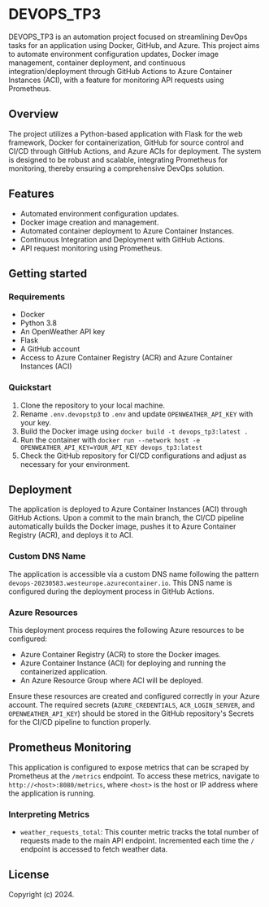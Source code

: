 # DEVOPS_TP3

DEVOPS_TP3 is an automation project focused on streamlining DevOps tasks for an application using Docker, GitHub, and Azure. This project aims to automate environment configuration updates, Docker image management, container deployment, and continuous integration/deployment through GitHub Actions to Azure Container Instances (ACI), with a feature for monitoring API requests using Prometheus.

## Overview

The project utilizes a Python-based application with Flask for the web framework, Docker for containerization, GitHub for source control and CI/CD through GitHub Actions, and Azure ACIs for deployment. The system is designed to be robust and scalable, integrating Prometheus for monitoring, thereby ensuring a comprehensive DevOps solution.

## Features

- Automated environment configuration updates.
- Docker image creation and management.
- Automated container deployment to Azure Container Instances.
- Continuous Integration and Deployment with GitHub Actions.
- API request monitoring using Prometheus.

## Getting started

### Requirements

- Docker
- Python 3.8
- An OpenWeather API key
- Flask
- A GitHub account
- Access to Azure Container Registry (ACR) and Azure Container Instances (ACI)

### Quickstart

1. Clone the repository to your local machine.
2. Rename `.env.devopstp3` to `.env` and update `OPENWEATHER_API_KEY` with your key.
3. Build the Docker image using `docker build -t devops_tp3:latest .`
4. Run the container with `docker run --network host -e OPENWEATHER_API_KEY=YOUR_API_KEY devops_tp3:latest`
5. Check the GitHub repository for CI/CD configurations and adjust as necessary for your environment.

## Deployment

The application is deployed to Azure Container Instances (ACI) through GitHub Actions. Upon a commit to the main branch, the CI/CD pipeline automatically builds the Docker image, pushes it to Azure Container Registry (ACR), and deploys it to ACI.

### Custom DNS Name

The application is accessible via a custom DNS name following the pattern `devops-20230583.westeurope.azurecontainer.io`. This DNS name is configured during the deployment process in GitHub Actions.

### Azure Resources

This deployment process requires the following Azure resources to be configured:
- Azure Container Registry (ACR) to store the Docker images.
- Azure Container Instance (ACI) for deploying and running the containerized application.
- An Azure Resource Group where ACI will be deployed.

Ensure these resources are created and configured correctly in your Azure account. The required secrets (`AZURE_CREDENTIALS`, `ACR_LOGIN_SERVER`, and `OPENWEATHER_API_KEY`) should be stored in the GitHub repository's Secrets for the CI/CD pipeline to function properly.

## Prometheus Monitoring

This application is configured to expose metrics that can be scraped by Prometheus at the `/metrics` endpoint. To access these metrics, navigate to `http://<host>:8080/metrics`, where `<host>` is the host or IP address where the application is running.

### Interpreting Metrics

- `weather_requests_total`: This counter metric tracks the total number of requests made to the main API endpoint. Incremented each time the `/` endpoint is accessed to fetch weather data.

## License

Copyright (c) 2024.